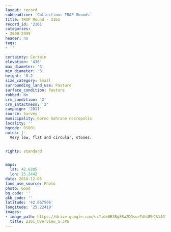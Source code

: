 ```yaml
---
layout: record
subheadline: 'Collection: TRAP Mounds'
title: TRAP Mound - 2161
record_id: '2161'
categories:
- 2000-2999
header: no
tags:
- ''

certainty: Certain
elevation: '436'
max_diameter: '3'
min_diameter: '3'
height: '0.2'
size_category: Small
surrounding_land_use: Pasture
surface_condition: Pasture
robbed: No
crm_condition: '2'
crm_intactness: '2'
campaign: '2011'
source: Survey
municipality: Gorno Sahrane necropolis
locality: ''
bgcode: DS001
notes: |-
  Very low, flat and circular, stones.


rights: standard


maps:
  lat: 42.6285
  lon: 25.2442
date: 2018-12-05
land_use_source: Photo
photo: Good
bg_code: ''
akb_code: ''
latitude: '42.667506'
longitude: '25.22419'
images:
- image_path: https://drive.google.com/uc?id=0B3Rg88wZDQsceTdhUFhCS1JGYms
  title: 2161_Overview_S.JPG
---
```

